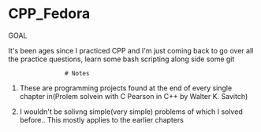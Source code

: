 # CPP_Fedora
GOAL

It's been ages since I practiced CPP and I'm just coming back to go over all the practice questions, learn some bash scripting along side some git

                    # Notes
1. These are programming projects found at the end of every single chapter in(Prolem solvein with C Pearson in C++ by Walter K. Savitch)

2. I wouldn't be solivng simple(very simple) problems of which I solved before.. This mostly applies to the earlier chapters


